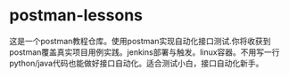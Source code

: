 # postman-lessons
这是一个postman教程仓库。使用postman实现自动化接口测试.你将收获到postman覆盖真实项目用例实践。jenkins部署与触发。linux容器。不用写一行python/java代码也能做好接口自动化。适合测试小白，接口自动化新手。
